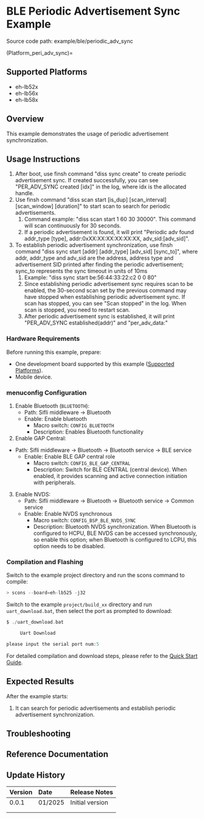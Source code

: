 # BLE Periodic Advertisement Sync Example

Source code path: example/ble/periodic_adv_sync

(Platform_peri_adv_sync)=
## Supported Platforms
<!-- Which boards and chip platforms are supported -->
+ eh-lb52x
+ eh-lb56x
+ eh-lb58x

## Overview
<!-- Example introduction -->
This example demonstrates the usage of periodic advertisement synchronization.


## Usage Instructions
<!-- Explain how to use the example, such as which hardware pins to connect to observe waveforms, compilation and flashing can reference related documentation.
For rt_device examples, also list the configuration switches used in this example, for example PWM example uses PWM1, need to enable PWM1 in onchip menu -->
1. After boot, use finsh command "diss sync create" to create periodic advertisement sync. If created successfully, you can see "PER_ADV_SYNC created [idx]" in the log, where idx is the allocated handle.
2. Use finsh command "diss scan start [is_dup] [scan_interval] [scan_window] [duration]" to start scan to search for periodic advertisements.
    1) Command example: "diss scan start 1 60 30 30000". This command will scan continuously for 30 seconds.
    2) If a periodic advertisement is found, it will print "Periodic adv found addr_type [type], addr:0xXX:XX:XX:XX:XX:XX, adv_sid:[adv_sid]".
3. To establish periodic advertisement synchronization, use finsh command "diss sync start [addr] [addr_type] [adv_sid] [sync_to]", where addr, addr_type and adv_sid are the address, address type and advertisement SID printed after finding the periodic advertisement;
   sync_to represents the sync timeout in units of 10ms
    1) Example: "diss sync start be:56:44:33:22:c2 0 0 80"
    2) Since establishing periodic advertisement sync requires scan to be enabled, the 30-second scan set by the previous command may have stopped when establishing periodic advertisement sync. If scan has stopped, you can see "Scan stopped" in the log. When scan is stopped, you need to restart scan.
    3) After periodic advertisement sync is established, it will print "PER_ADV_SYNC established(addr)" and "per_adv_data:"



### Hardware Requirements
Before running this example, prepare:
+ One development board supported by this example ([Supported Platforms](#Platform_peri_adv_sync)).
+ Mobile device.

### menuconfig Configuration
1. Enable Bluetooth (`BLUETOOTH`):
    - Path: Sifli middleware → Bluetooth
    - Enable: Enable bluetooth
        - Macro switch: `CONFIG_BLUETOOTH`
        - Description: Enables Bluetooth functionality
2. Enable GAP Central: 
- Path: Sifli middleware → Bluetooth → Bluetooth service → BLE service
    - Enable: Enable BLE GAP central role
        - Macro switch: `CONFIG_BLE_GAP_CENTRAL`
        - Description: Switch for BLE CENTRAL (central device). When enabled, it provides scanning and active connection initiation with peripherals.
3. Enable NVDS:
    - Path: Sifli middleware → Bluetooth → Bluetooth service → Common service
    - Enable: Enable NVDS synchronous
        - Macro switch: `CONFIG_BSP_BLE_NVDS_SYNC`
        - Description: Bluetooth NVDS synchronization. When Bluetooth is configured to HCPU, BLE NVDS can be accessed synchronously, so enable this option; when Bluetooth is configured to LCPU, this option needs to be disabled.

### Compilation and Flashing
Switch to the example project directory and run the scons command to compile:
```c
> scons --board=eh-lb525 -j32
```
Switch to the example `project/build_xx` directory and run `uart_download.bat`, then select the port as prompted to download:
```c
$ ./uart_download.bat

     Uart Download

please input the serial port num:5
```
For detailed compilation and download steps, please refer to the [Quick Start Guide](/quickstart/get-started.md).

## Expected Results
<!-- Describe the expected results of running the example, such as which LEDs will light up, what logs will be printed, to help users determine if the example is running normally. Results can be explained step by step in conjunction with the code -->
After the example starts:
1. It can search for periodic advertisements and establish periodic advertisement synchronization.


## Troubleshooting


## Reference Documentation
<!-- For rt_device examples, RT-Thread official documentation provides detailed explanations. Web links can be added here, for example, refer to RT-Thread's [RTC Documentation](https://www.rt-thread.org/document/site/#/rt-thread-version/rt-thread-standard/programming-manual/device/rtc/rtc) -->

## Update History
|Version |Date   |Release Notes |
|:---|:---|:---|
|0.0.1 |01/2025 |Initial version |
| | | |
| | | |